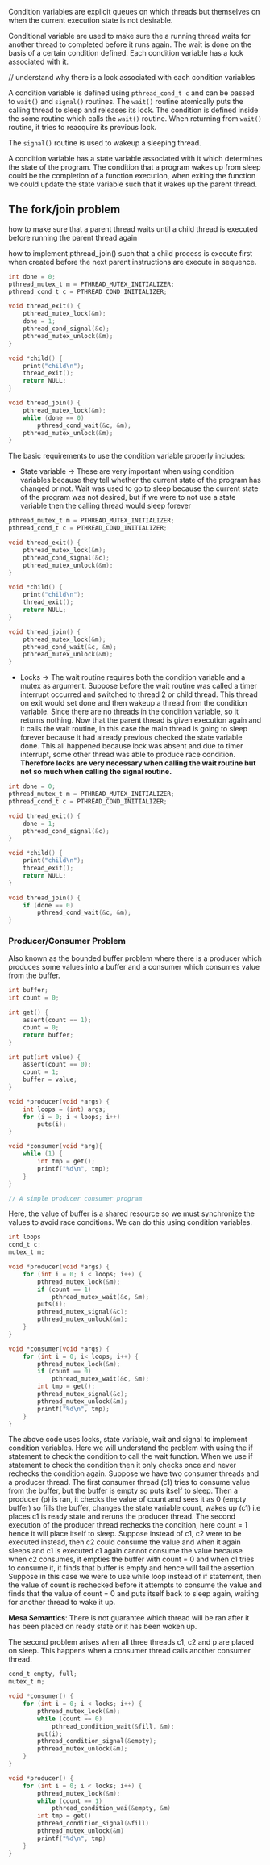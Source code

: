 Condition variables are explicit queues on which threads but themselves on when the current execution state is not desirable.

Conditional variable are used to make sure the a running thread waits for another thread to completed before it runs again. The wait is done on the basis of a certain condition defined. Each condition variable has a lock associated with it.

// understand why there is a lock associated with each condition variables

A condition variable is defined using `pthread_cond_t c` and can be passed to `wait()` and `signal()` routines. The `wait()` routine atomically puts the calling thread to sleep and releases its lock. The condition is defined inside the some routine which calls the `wait()` routine. When returning from `wait()` routine, it tries to reacquire its previous lock.

The `signal()` routine is used to wakeup a sleeping thread.

A condition variable has a state variable associated with it which determines the state of the program. The condition that a program wakes up from sleep could be the completion of a function execution, when exiting the function we could update the state variable such that it wakes up the parent thread.

## The fork/join problem
how to make sure that a parent thread waits until a child thread is executed before running the parent thread again

how to implement pthread_join() such that a child process is execute first when created before the next parent instructions are execute in sequence.

```c
int done = 0;
pthread_mutex_t m = PTHREAD_MUTEX_INITIALIZER;
pthread_cond_t c = PTHREAD_COND_INITIALIZER;

void thread_exit() {
	pthread_mutex_lock(&m);
	done = 1;
	pthread_cond_signal(&c);
	pthread_mutex_unlock(&m);
}

void *child() {
	print("child\n");
	thread_exit();
	return NULL;
}

void thread_join() {
	pthread_mutex_lock(&m);
	while (done == 0)
		pthread_cond_wait(&c, &m);
	pthread_mutex_unlock(&m);
}
```

The basic requirements to use the condition variable properly includes:
- State variable -> These are very important when using condition variables because they tell whether the current state of the program has changed or not. Wait was used to go to sleep because the current state of the program was not desired, but if we were to not use a state variable then the calling thread would sleep forever 

```c
pthread_mutex_t m = PTHREAD_MUTEX_INITIALIZER;
pthread_cond_t c = PTHREAD_COND_INITIALIZER;

void thread_exit() {
	pthread_mutex_lock(&m);
	pthread_cond_signal(&c);
	pthread_mutex_unlock(&m);
}

void *child() {
	print("child\n");
	thread_exit();
	return NULL;
}

void thread_join() {
	pthread_mutex_lock(&m);
	pthread_cond_wait(&c, &m);
	pthread_mutex_unlock(&m);
}
```

- Locks -> The wait routine requires both the condition variable and a mutex as argument. Suppose before the wait routine was called a timer interrupt occurred and switched to thread 2 or child thread. This thread on exit would set done and then wakeup a thread from the condition variable. Since there are no threads in the condition variable, so it returns nothing. Now that the parent thread is given execution again and it calls the wait routine, in this case the main thread is going to sleep forever because it had already previous checked the state variable done. This all happened because lock was absent and due to timer interrupt, some other thread was able to produce race condition. **Therefore locks are very necessary when calling the wait routine but not so much when calling the signal routine.** 

```c
int done = 0;
pthread_mutex_t m = PTHREAD_MUTEX_INITIALIZER;
pthread_cond_t c = PTHREAD_COND_INITIALIZER;

void thread_exit() {
	done = 1;
	pthread_cond_signal(&c);
}

void *child() {
	print("child\n");
	thread_exit();
	return NULL;
}

void thread_join() {
	if (done == 0)
		pthread_cond_wait(&c, &m);
}
```

### Producer/Consumer Problem
Also known as the bounded buffer problem where there is a producer which produces some values into a buffer and a consumer which consumes value from the buffer. 
```c
int buffer;
int count = 0;

int get() {
	assert(count == 1);
	count = 0; 
	return buffer;
}

int put(int value) {
	assert(count == 0);
	count = 1;
	buffer = value;
}

void *producer(void *args) {
	int loops = (int) args;
	for (i = 0; i < loops; i++)
		puts(i);
}

void *consumer(void *arg){
	while (1) {
		int tmp = get();
		printf("%d\n", tmp);
	}
}

// A simple producer consumer program
```
Here, the value of buffer is a shared resource so we must synchronize the values to avoid race conditions. We can do this using condition variables. 
```c
int loops
cond_t c;
mutex_t m;

void *producer(void *args) {
	for (int i = 0; i < loops; i++) {
		pthread_mutex_lock(&m);
		if (count == 1)
			pthread_mutex_wait(&c, &m);
		puts(i);
		pthread_mutex_signal(&c);
		pthread_mutex_unlock(&m);
	}
}

void *consumer(void *args) {
	for (int i = 0; i< loops; i++) {
		pthread_mutex_lock(&m);
		if (count == 0)
			pthread_mutex_wait(&c, &m);
		int tmp = get();
		pthread_mutex_signal(&c);
		pthread_mutex_unlock(&m);
		printf("%d\n", tmp);
	}
}
```
The above code uses locks, state variable, wait and signal to implement condition variables.
Here we will understand the problem with using the if statement to check the condition to call the wait function.
When we use if statement to check the condition then it only checks once and never rechecks the condition again. Suppose we have two consumer threads and a producer thread. The first consumer thread (c1) tries to consume value from the buffer, but the buffer is empty so puts itself to sleep. Then a producer (p) is ran, it checks the value of count and sees it as 0 (empty buffer) so fills the buffer, changes the state variable count, wakes up (c1) i.e places c1 is ready state and reruns the producer thread. The second execution of the producer thread rechecks the condition, here count = 1 hence it will place itself to sleep. Suppose instead of c1, c2 were to be executed instead, then c2 could consume the value and when it again sleeps and c1 is executed c1 again cannot consume the value because when c2 consumes, it empties the buffer with count = 0 and when c1 tries to consume it, it finds that buffer is empty and hence will fail the assertion.
Suppose in this case we were to use while loop instead of if statement, then the value of count is rechecked before it attempts to consume the value and finds that the value of count = 0 and puts itself back to sleep again, waiting for another thread to wake it up.

**Mesa Semantics**: There is not guarantee which thread will be ran after it has been placed on ready state or it has been woken up. 

The second problem arises when all three threads c1, c2 and p are placed on sleep. This happens when a consumer thread calls another consumer thread. 
```c
cond_t empty, full;
mutex_t m;

void *consumer() {
	for (int i = 0; i < locks; i++) {
		pthread_mutex_lock(&m);
		while (count == 0)
			pthread_condition_wait(&fill, &m);
		put(i);
		pthread_condition_signal(&empty);
		pthread_mutex_unlock(&m);
	}
}

void *producer() {
	for (int i = 0; i < locks; i++) {
		pthread_mutex_lock(&m);
		while (count == 1) 
			pthread_condition_wai(&empty, &m)
		int tmp = get()
		pthread_condition_signal(&fill)
		pthread_mutex_unlock(&m)
		printf("%d\n", tmp)
	}
}
```
